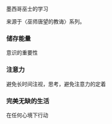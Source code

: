 墨西哥巫士的学习

来源于〈巫师唐望的教诲〉系列。

### 储存能量

  意识的重要性


### 注意力
  避免长时间注视，思考，避免注意力的定着


### 完美无缺的生活
  在任何心境下行动